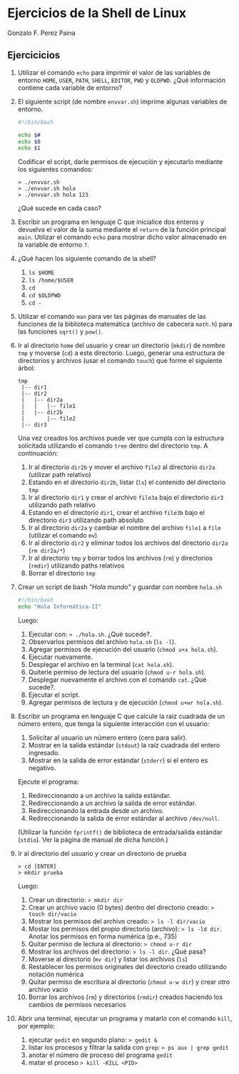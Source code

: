 # Ejercicios de la Shell de Linux

Gonzalo F. Perez Paina

## Ejercicicios

1. Utilizar el comando `echo` para imprimir el valor de las variables de entorno `HOME`, `USER`, `PATH`, `SHELL`, `EDITOR`, `PWD` y `OLDPWD`. ¿Qué información contiene cada variable de entorno?

1. El siguiente script (de nombre `envvar.sh`) imprime algunas variables de entorno.
    ```bash
    #!/bin/bash
    
    echo $#
    echo $0
    echo $1
    ```
    Codificar el script, darle permisos de ejecución y ejecutarlo mediante los siguientes comandos:
    ```
    > ./envvar.sh
    > ./envvar.sh hola
    > ./envvar.sh hola 123
    ```
    ¿Qué sucede en cada caso?

1. Escribir un programa en lenguaje C que inicialice dos enteros y devuelva el valor de la suma mediante el `return` de la función principal `main`. Utilizar el comando `echo` para mostrar dicho valor almacenado en la variable de entorno `?`.

1. ¿Qué hacen los siguiente comando de la shell?
    1. `ls $HOME`
    1. `ls /home/$USER`
    1. `cd`
    1. `cd $OLDPWD`
    1. `cd -`

1. Utilizar el comando `man` para ver las páginas de manuales de las funciones de la biblioteca matemática (archivo de cabecera `math.h`) para las funciones `sqrt()` y `pow()`.

1. Ir al directorio `home` del usuario y crear un directorio (`mkdir`) de nombre `tmp` y moverse (`cd`) a este directorio. Luego, generar una estructura de directorios y archivos (usar el comando `touch`) que forme el siguiente árbol:
    ```
    tmp
     |-- dir1
     |-- dir2
     |   |-- dir2a
     |   |   |-- file1
     |   |-- dir2b
     |       |-- file2
     |-- dir3
     ```
    Una vez creados los archivos puede ver que cumpla con la estructura solicitada utilizando el comando `tree` dentro del directorio `tmp`. A continuación:
    1. Ir al directorio `dir2b` y mover el archivo `file2` al directorio `dir2a` (utilizar path relativo)
    1. Estando en el directorio `dir2b`, listar (`ls`) el contenido del directorio `tmp`
    1. Ir al directorio `dir1` y crear el archivo `file3a` bajo el directorio `dir3` utilizando path relativo
    1. Estando en el directorio `dir1`, crear el archivo `file3b` bajo el directorio `dir3` utilizando path absoluto
    1. Ir al directorio `dir2a` y cambiar el nombre del archivo `file1` a `file` (utilizar el comando `mv`)
    1. Ir al directorio `dir2` y eliminar todos los archivos del directorio `dir2a` (`rm dir2a/*`)
    1. Ir al directorio `tmp` y borrar todos los archivos (`rm`) y directorios (`rmdir`) utilizando paths relativos
    1. Borrar el directorio `tmp`

1. Crear un script de bash _"Hola mundo"_ y guardar con nombre `hola.sh`
    ```bash
    #!/bin/bash
    echo "Hola Informática-II"
    ```
    Luego:
    1. Ejecutar con: `> ./hola.sh`. ¿Qué sucede?.
    1. Observarlos permisos del archivo `hola.sh` (`ls -l`).
    1. Agregar permisos de ejecución del usuario (`chmod u+x hola.sh`).
    1. Ejecutar nuevamente.
    1. Desplegar el archivo en la terminal (`cat hola.sh`).
    1. Quiterle permiso de lectura del usuario (`chmod u-r hola.sh`).
    1. Desplegar nuevamente el archivo con el comando `cat`. ¿Qué sucede?.
    1. Ejecutar el script.
    1. Agregar permisos de lectura y de ejecución (`chmod u+wr hola.sh`).

1. Escribir un programa en lenguaje C que calcule la raíz cuadrada de un número entero, que tenga la siguiente interacción con el usuario:
    1. Solicitar al usuario un número entero (cero para salir).
    1. Mostrar en la salida estándar (`stdout`) la raíz cuadrada del entero ingresado.
    1. Mostrar en la salida de error estándar (`stderr`) si el entero es negativo.

    Ejecute el programa:
    1. Redireccionando a un archivo la salida estándar.
    1. Redireccionando a un archivo la salida de error estándar.
    1. Redireccionando la entrada desde un archivo.
    1. Redireccionando la salida de error estándar al archivo `/dev/null`.

    (Utilizar la función `fprintf()` de biblioteca de entrada/salida estándar (`stdio`). Ver la página de manual de dicha función.)

1. Ir al directorio del usuario y crear un directorio de prueba
    ```
    > cd [ENTER]
    > mkdir prueba
    ```
    Luego:
    1. Crear un directorio: `> mkdir dir`
    1. Crear un archivo vacio (0 bytes) dentro del directorio creado: `> touch dir/vacio`
    1. Mostrar los permisos del archivo creado: `> ls -l dir/vacio`
    1. Mostar los permisos del propio directorio (archivo): `> ls -ld dir`. Anotar los permisos en forma numérica (p.e., 735)
    1. Quitar permiso de lectura al directorio: `> chmod u-r dir`
    1. Mostrar los archivos del directorio: `> ls -l dir`. ¿Qué pasa?
    1. Moverse al directorio (`mv dir`) y listar los archivos (`ls`)
    1. Restablecer los permisos originales del directorio creado utilizando notación numérica
    1. Quitar permiso de escritura al directorio (`chmod u-w dir`) y crear otro archivo vacio
    1. Borrar los archivos (`rm`) y directorios (`rmdir`) creados haciendo los cambios de permisos necesarios

1. Abrir una terminal, ejecutar un programa y matarlo con el comando `kill`, por ejemplo:
    1. ejecutar `gedit` en segundo plano: `> gedit &`
    1. listar los procesos y filtrar la salida con `grep`: `> ps aux | grep gedit`
    1. anotar el número de proceso del programa `gedit`
    1. matar el proceso `> kill -KILL <PID>`
